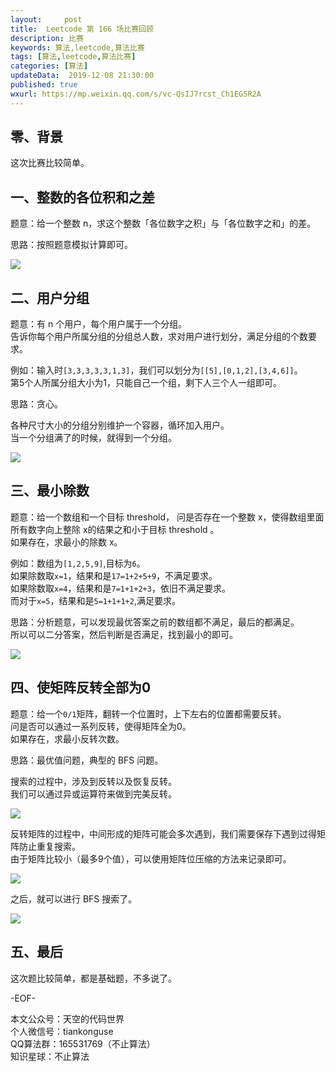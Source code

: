 ```yaml
---   
layout:     post  
title:  Leetcode 第 166 场比赛回顾 
description: 比赛  
keywords: 算法,leetcode,算法比赛  
tags: [算法,leetcode,算法比赛]    
categories: [算法]  
updateData:  2019-12-08 21:30:00  
published: true  
wxurl: https://mp.weixin.qq.com/s/vc-QsIJ7rcst_Ch1EG5R2A  
---  
```



## 零、背景  


这次比赛比较简单。  


## 一、整数的各位积和之差  


题意：给一个整数 n，求这个整数「各位数字之积」与「各位数字之和」的差。  


思路：按照题意模拟计算即可。  


![](https://res2019.tiankonguse.com/images/2019/12/08/001.png)  


## 二、用户分组  


题意：有 n 个用户，每个用户属于一个分组。  
告诉你每个用户所属分组的分组总人数，求对用户进行划分，满足分组的个数要求。  


例如：输入时`[3,3,3,3,3,1,3]`，我们可以划分为`[[5],[0,1,2],[3,4,6]]`。  
第5个人所属分组大小为1，只能自己一个组，剩下人三个人一组即可。  


思路：贪心。  


各种尺寸大小的分组分别维护一个容器，循环加入用户。  
当一个分组满了的时候，就得到一个分组。  



![](https://res2019.tiankonguse.com/images/2019/12/08/002.png)  


## 三、最小除数  


题意：给一个数组和一个目标 threshold， 问是否存在一个整数 x，使得数组里面所有数字向上整除 x的结果之和小于目标 threshold 。  
如果存在，求最小的除数 x。  


例如：数组为`[1,2,5,9]`,目标为`6`。  
如果除数取`x=1`，结果和是`17=1+2+5+9`，不满足要求。  
如果除数取`x=4`，结果和是`7=1+1+2+3`，依旧不满足要求。  
而对于`x=5`，结果和是`5=1+1+1+2`,满足要求。  


思路：分析题意，可以发现最优答案之前的数组都不满足，最后的都满足。  
所以可以二分答案，然后判断是否满足，找到最小的即可。  


![](https://res2019.tiankonguse.com/images/2019/12/08/003.png)  


## 四、使矩阵反转全部为0  


题意：给一个`0/1`矩阵，翻转一个位置时，上下左右的位置都需要反转。  
问是否可以通过一系列反转，使得矩阵全为0。  
如果存在，求最小反转次数。  


思路：最优值问题，典型的 BFS 问题。  


搜索的过程中，涉及到反转以及恢复反转。  
我们可以通过异或运算符来做到完美反转。  


![](https://res2019.tiankonguse.com/images/2019/12/08/005.png)  



反转矩阵的过程中，中间形成的矩阵可能会多次遇到，我们需要保存下遇到过得矩阵防止重复搜索。  
由于矩阵比较小（最多9个值），可以使用矩阵位压缩的方法来记录即可。  



![](https://res2019.tiankonguse.com/images/2019/12/08/004.png)  



之后，就可以进行 BFS 搜索了。  


![](https://res2019.tiankonguse.com/images/2019/12/08/006.png)  


## 五、最后  


这次题比较简单，都是基础题，不多说了。  



-EOF-  


本文公众号：天空的代码世界  
个人微信号：tiankonguse  
QQ算法群：165531769（不止算法）  
知识星球：不止算法  

